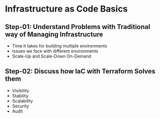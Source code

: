 # Infrastructure as Code Basics

## Step-01: Understand Problems with Traditional way of Managing Infrastructure

- Time it takes for building multiple environments  
- Issues we face with different environments  
- Scale-Up and Scale-Down On-Demand  

## Step-02: Discuss how IaC with Terraform Solves them

- Visibility  
- Stability  
- Scalability  
- Security  
- Audit  
